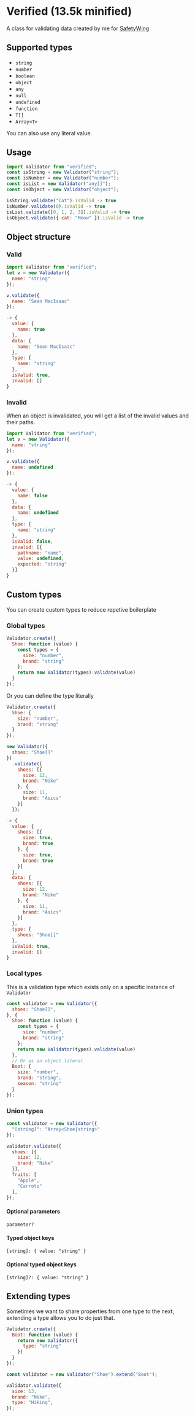 # Verified (13.5k minified)
A class for validating data created by me for [SafetyWing](https://www.safetywing.com/)

## Supported types

- `string`
- `number`
- `boolean`
- `object`
- `any`
- `null`
- `undefined`
- `function`
- `T[]`
- `Array<T>`

You can also use any literal value.

## Usage
```js
import Validator from "verified";
const isString = new Validator("string");
const isNumber = new Validator("number");
const isList = new Validator("any[]");
const isObject = new Validator("object");

isString.validate("Cat").isValid -> true
isNumber.validate(0).isValid -> true
isList.validate([0, 1, 2, 3]).isValid -> true
isObject.validate({ cat: "Meow" }).isValid -> true
```

## Object structure

### Valid

```js
import Validator from "verified";
let v = new Validator({
  name: "string"
});

v.validate({
  name: "Sean MacIsaac"
});

-> {
  value: {
    name: true
  },
  data: {
    name: "Sean MacIsaac"
  },
  type: {
    name: "string"
  },
  isValid: true,
  invalid: []
}
```

### Invalid

When an object is invalidated, you will get a list of the invalid values and their paths.

```js
import Validator from "verified";
let v = new Validator({
  name: "string"
});

v.validate({
  name: undefined
});

-> {
  value: {
    name: false
  },
  data: {
    name: undefined
  },
  type: {
    name: "string"
  },
  isValid: false,
  invalid: [{
    pathname: "name",
    value: undefined,
    expected: "string"
  }]
}
```

## Custom types

You can create custom types to reduce repetive boilerplate

### Global types

```js
Validator.create({
  Shoe: function (value) {
    const types = {
      size: "number",
      brand: "string"
    };
    return new Validator(types).validate(value)
  }
});
```

Or you can define the type literally

```js
Validator.create({
  Shoe: {
    size: "number",
    brand: "string"
  }
});
```

```js
new Validator({
  shoes: "Shoe[]"
})
  .validate({
    shoes: [{
      size: 12,
      brand: "Nike"
    }, {
      size: 11,
      brand: "Asics"
    }]
  });

-> {
  value: {
    shoes: [{
      size: true,
      brand: true
    }, {
      size: true,
      brand: true
    }]
  },
  data: {
    shoes: [{
      size: 12,
      brand: "Nike"
    }, {
      size: 11,
      brand: "Asics"
    }]
  },
  type: {
    shoes: "Shoe[]"
  },
  isValid: true,
  invalid: []
}
```

### Local types

This is a validation type which exists only on a specific instance of `Validator`

```js
const validator = new Validator({
  shoes: "Shoe[]",
}, {
  Shoe: function (value) {
    const types = {
      size: "number",
      brand: "string"
    };
    return new Validator(types).validate(value)
  },
  // Or as an object literal
  Boot: {
    size: "number",
    brand: "string",
    season: "string"
  }
});
```

### Union types
```js
const validator = new Validator({
  "[string]": "Array<Shoe|string>"
});

validator.validate({
  shoes: [{
    size: 12,
    brand: "Nike"
  }],
  fruits: [
    "Apple",
    "Carrots"
  ],
});
```

#### Optional parameters

`parameter?`

#### Typed object keys

`[string]: { value: "string" }`

#### Optional typed object keys

`[string]?: { value: "string" }`

## Extending types
Sometimes we want to share properties from one type to the next, extending a type allows you to do just that.

```js
Validator.create({
  Boot: function (value) {
    return new Validator({
      type: "string"
    })
  }
});

const validator = new Validator("Shoe").extend("Boot");

validator.validate({
  size: 13,
  brand: "Nike",
  type: "Hiking",
});
```